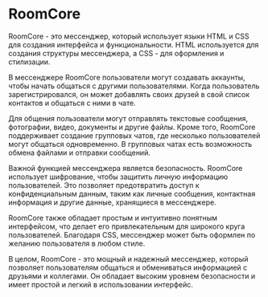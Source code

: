 # RoomCore
RoomCore - это мессенджер, который использует языки HTML и CSS для создания интерфейса и функциональности. HTML используется для создания структуры мессенджера, а CSS - для оформления и стилизации.

В мессенджере RoomCore пользователи могут создавать аккаунты, чтобы начать общаться с другими пользователями. Когда пользователь зарегистрировался, он может добавлять своих друзей в свой список контактов и общаться с ними в чате.

Для общения пользователи могут отправлять текстовые сообщения, фотографии, видео, документы и другие файлы. Кроме того, RoomCore поддерживает создание групповых чатов, где несколько пользователей могут общаться одновременно. В групповых чатах есть возможность обмена файлами и отправки сообщений.

Важной функцией мессенджера является безопасность. RoomCore использует шифрование, чтобы защитить личную информацию пользователей. Это позволяет предотвратить доступ к конфиденциальным данным, таким как личные сообщения, контактная информация и другие данные, хранящиеся в мессенджере.

RoomCore также обладает простым и интуитивно понятным интерфейсом, что делает его привлекательным для широкого круга пользователей. Благодаря CSS, мессенджер может быть оформлен по желанию пользователя в любом стиле.

В целом, RoomCore - это мощный и надежный мессенджер, который позволяет пользователям общаться и обмениваться информацией с друзьями и коллегами. Он обладает высоким уровнем безопасности и имеет простой и легкий в использовании интерфейс.
